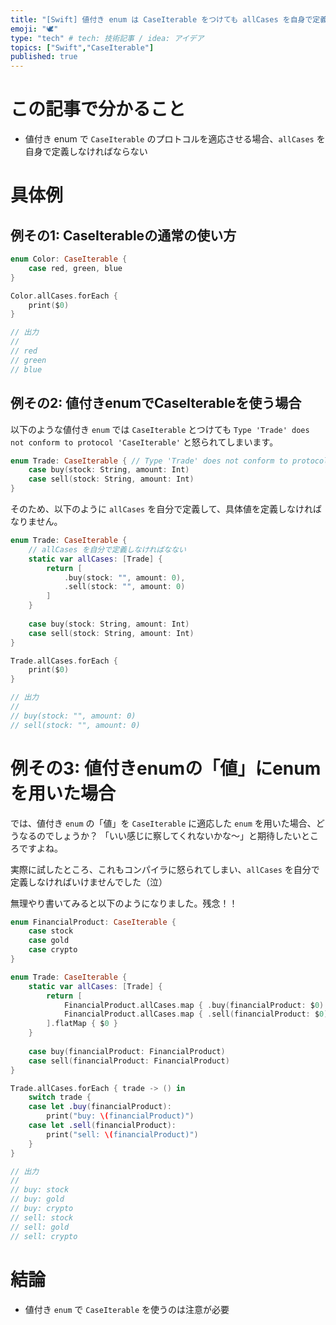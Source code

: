 ```yaml
---
title: "[Swift] 値付き enum は CaseIterable をつけても allCases を自身で定義しなければならない件"
emoji: "🕊"
type: "tech" # tech: 技術記事 / idea: アイデア
topics: ["Swift","CaseIterable"]
published: true
---
```


# この記事で分かること

- 値付き enum で `CaseIterable` のプロトコルを適応させる場合、`allCases` を自身で定義しなければならない

# 具体例

## 例その1: CaseIterableの通常の使い方

```swift
enum Color: CaseIterable {
    case red, green, blue
}

Color.allCases.forEach {
    print($0)
}

// 出力
//
// red
// green
// blue
```

## 例その2: 値付きenumでCaseIterableを使う場合

以下のような値付き `enum` では `CaseIterable` とつけても `Type 'Trade' does not conform to protocol 'CaseIterable'` と怒られてしまいます。

```swift
enum Trade: CaseIterable { // Type 'Trade' does not conform to protocol 'CaseIterable'
    case buy(stock: String, amount: Int)
    case sell(stock: String, amount: Int)
}
```

そのため、以下のように `allCases` を自分で定義して、具体値を定義しなければなりません。

```swift
enum Trade: CaseIterable {
    // allCases を自分で定義しなければなない
    static var allCases: [Trade] {
        return [
            .buy(stock: "", amount: 0),
            .sell(stock: "", amount: 0)
        ]
    }
    
    case buy(stock: String, amount: Int)
    case sell(stock: String, amount: Int)
}

Trade.allCases.forEach {
    print($0)
}

// 出力
//
// buy(stock: "", amount: 0)
// sell(stock: "", amount: 0)
```


# 例その3: 値付きenumの「値」にenumを用いた場合

では、値付き `enum` の「値」を `CaseIterable` に適応した `enum` を用いた場合、どうなるのでしょうか？
「いい感じに察してくれないかな〜」と期待したいところですよね。

実際に試したところ、これもコンパイラに怒られてしまい、`allCases` を自分で定義しなければいけませんでした（泣）

無理やり書いてみると以下のようになりました。残念！！

```swift
enum FinancialProduct: CaseIterable {
    case stock
    case gold
    case crypto
}

enum Trade: CaseIterable {
    static var allCases: [Trade] {
        return [
            FinancialProduct.allCases.map { .buy(financialProduct: $0) },
            FinancialProduct.allCases.map { .sell(financialProduct: $0) },
        ].flatMap { $0 }
    }
        
    case buy(financialProduct: FinancialProduct)
    case sell(financialProduct: FinancialProduct)
}

Trade.allCases.forEach { trade -> () in
    switch trade {
    case let .buy(financialProduct):
        print("buy: \(financialProduct)")
    case let .sell(financialProduct):
        print("sell: \(financialProduct)")
    }
}

// 出力
//
// buy: stock
// buy: gold
// buy: crypto
// sell: stock
// sell: gold
// sell: crypto
```

# 結論

- 値付き `enum` で `CaseIterable` を使うのは注意が必要